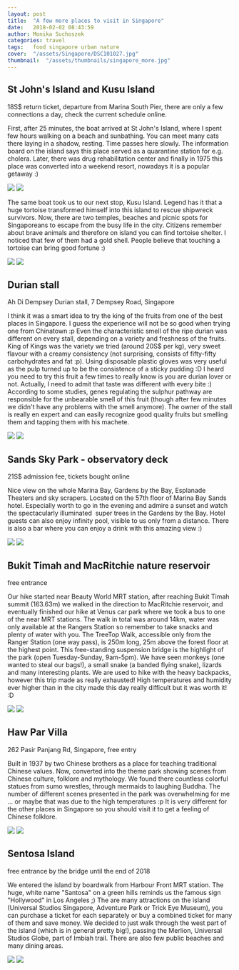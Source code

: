 ```yaml
---
layout: post
title:  "A few more places to visit in Singapore"
date:   2018-02-02 08:43:59
author: Monika Suchoszek
categories: travel
tags:	food singapore urban nature 
cover:  "/assets/Singapore/DSC101027.jpg"
thumbnail:  "/assets/thumbnails/singapore_more.jpg"
---
```



## St John's Island and Kusu Island

18S$ return ticket, departure from Marina South Pier, there are only a few connections a day, check 
the current schedule online.

First, after 25 minutes, the boat arrived at St John's Island, where I spent few hours walking on a beach 
and sunbathing. You can meet many cats there laying in a shadow, resting. Time passes here slowly. The 
information board on the island says this place served as a quarantine station for e.g. cholera. Later, 
there was drug rehabilitation center and finally in 1975 this place was converted into a weekend resort, 
nowadays it is a popular getaway :)

<img src="/assets/Singapore/DSC101027.jpg" />
<img src="/assets/Singapore/DSC101033.jpg" />

The same boat took us to our next stop, Kusu Island. Legend has it that a huge tortoise transformed 
himself into this island to rescue shipwreck survivors. Now, there are two temples, beaches and picnic 
spots for Singaporeans to escape from the busy life in the city. Citizens remember about brave animals 
and therefore on island you can find tortoise shelter. I noticed that few of them had a gold shell. People 
believe that touching a tortoise can bring good fortune :)

<img src="/assets/Singapore/DSC101064.jpg" />
<img src="/assets/Singapore/DSC101049.jpg" />

## Durian stall 

Ah Di Dempsey Durian stall, 7 Dempsey Road, Singapore

I think it was a smart idea to try the king of the fruits from one of the best places in Singapore. I guess the 
experience will not be so good when trying one from Chinatown :p Even the characteristic smell of the ripe durian 
was different on every stall, depending on a variety and freshness of the fruits. King of Kings was the variety we 
tried (around 20S$ per kg), very sweet flavour with a creamy consistency (not surprising, consists of fifty-fifty 
carbohydrates and fat :p). Using disposable plastic gloves was very useful as the pulp turned up to be the 
consistence of a sticky pudding :D I heard you need to try this fruit a few times to really know is you are 
durian lover or not. Actually, I need to admit that taste was different with every bite :) According to some 
studies, genes regulating the sulphur pathway are responsible for the unbearable smell of this fruit (though after 
few minutes we didn't have any problems with the smell anymore). The owner of the stall is really en expert and 
can easily recognize good quality fruits but smelling them and tapping them with his machete.

<img src="/assets/Singapore/DSC100558.jpg" />
<img src="/assets/Singapore/DSC100581.jpg" />

## Sands Sky Park - observatory deck 

21S$ admission fee, tickets bought online

Nice view on the whole Marina Bay, Gardens by the Bay, Esplanade Theaters and sky scrapers. Located on the 57th 
floor of Marina Bay Sands hotel. Especially worth to go in the evening and admire a sunset and watch the 
spectacularly illuminated  super trees in the Gardens by the Bay. Hotel guests can also enjoy infinity pool, 
visible to us only from a distance. There is also a bar where you can enjoy a drink with this amazing view :)

<img src="/assets/Singapore/DSC100965.jpg" />
<img src="/assets/Singapore/DSC100998.jpg" />

## Bukit Timah and MacRitchie nature reservoir 

free entrance

Our hike started near Beauty World MRT station, after reaching Bukit Timah summit (163.63m) we walked in the direction 
to MacRitchie reservoir, and eventually finished our hike at Venus car park where we took a bus to one of the near MRT 
stations. The walk in total was around 14km, water was only available at the Rangers Station so remember to take 
snacks and plenty of water with you. The TreeTop Walk, accessible only from the Ranger Station (one way pass), is 
250m long, 25m above the forest floor at the highest point. This free-standing suspension bridge is the highlight of 
the park (open Tuesday-Sunday, 9am-5pm). We have seen monkeys (one wanted to steal our bags!), a small snake (a 
banded flying snake), lizards and many interesting plants. We are used to hike with the heavy backpacks, however 
this trip made as really exhausted! High temperatures and humidity ever higher than in the city made this day really 
difficult but it was worth it! :D

<img src="/assets/Singapore/DSC101164.jpg" />
<img src="/assets/Singapore/DSC101175.jpg" />

## Haw Par Villa
262 Pasir Panjang Rd, Singapore, free entry

Built in 1937 by two Chinese brothers as a place for teaching traditional Chinese values. Now, converted into the 
theme park showing scenes from Chinese culture, folklore and mythology. We found there countless colorful statues 
from sumo wrestles, through mermaids to laughing Buddha. The number of different scenes presented in the park was 
overwhelming for me ... or maybe that was due to the high temperatures :p It is very different for the other places 
in Singapore so you should visit it to get a feeling of Chinese folklore.

<img src="/assets/Singapore/DSC101114.jpg" />
<img src="/assets/Singapore/DSC101119.jpg" />

## Sentosa Island

free entrance by the bridge until the end of 2018

We entered the island by boardwalk from Harbour Front MRT station. The huge, white name "Santosa" on a green hills 
reminds us the famous sign "Hollywood" in Los Angeles ;) The are many attractions on the island (Universal Studios 
Singapore, Adventure Park or Trick Eye Museum), you can purchase a ticket for each separately or buy a combined 
ticket for many of them and save money. We decided to just walk through the west part of the island (which is in 
general pretty big!), passing the Merlion, Universal Studios Globe, part of Imbiah trail. There are also few public 
beaches and many dining areas.

<img src="/assets/Singapore/DSC101079.jpg" />
<img src="/assets/Singapore/DSC101092.jpg" />
